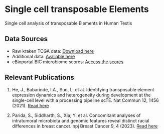 # Single cell transposable Elements
Single cell analysis of transposable Elements in Human Testis

## Data Sources
- Raw kraken TCGA data: [Download here](http://ftp.microbio.me/pub/cancer_microbiome_analysis/TCGA/Kraken/)
- Additional data: [Available here](http://firebrowse.org/?cohort=BRCA&download_dialog=true%27)
- cBioportal BIC microbiome scores: [Access the scores](https://www.cbioportal.org/comparison/generic_assay_microbiome_signature?comparisonId=61b7a0b4f8f71021ce57cfca&unselectedGroups=%5B%5D)

## Relevant Publications
1. He, J., Babarinde, I.A., Sun, L. et al. Identifying transposable element expression dynamics and heterogeneity during development at the single-cell level with a processing pipeline scTE. Nat Commun 12, 1456 (2021). [Read here](https://doi.org/10.1038/s41467-021-21808-x)

2. Parida, S., Siddharth, S., Xia, Y. et al. Concomitant analyses of intratumoral microbiota and genomic features reveal distinct racial differences in breast cancer. npj Breast Cancer 9, 4 (2023). [Read here](https://doi.org/10.1038/s41523-023-00505-6)
